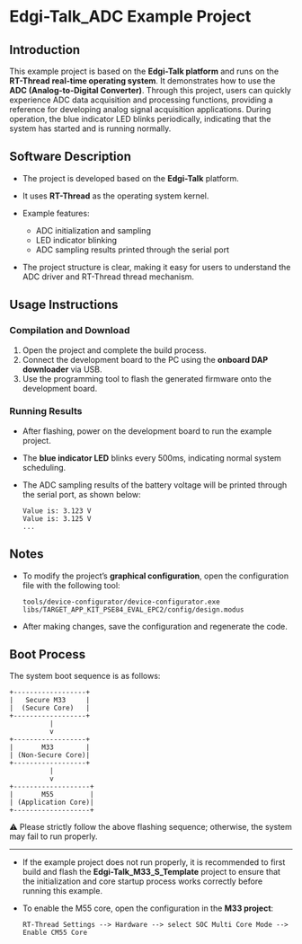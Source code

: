 # Edgi-Talk_ADC Example Project

## Introduction

This example project is based on the **Edgi-Talk platform** and runs on the **RT-Thread real-time operating system**.
It demonstrates how to use the **ADC (Analog-to-Digital Converter)**.
Through this project, users can quickly experience ADC data acquisition and processing functions, providing a reference for developing analog signal acquisition applications.
During operation, the blue indicator LED blinks periodically, indicating that the system has started and is running normally.

## Software Description

* The project is developed based on the **Edgi-Talk** platform.

* It uses **RT-Thread** as the operating system kernel.

* Example features:

  * ADC initialization and sampling
  * LED indicator blinking
  * ADC sampling results printed through the serial port

* The project structure is clear, making it easy for users to understand the ADC driver and RT-Thread thread mechanism.

## Usage Instructions

### Compilation and Download

1. Open the project and complete the build process.
2. Connect the development board to the PC using the **onboard DAP downloader** via USB.
3. Use the programming tool to flash the generated firmware onto the development board.

### Running Results

* After flashing, power on the development board to run the example project.
* The **blue indicator LED** blinks every 500ms, indicating normal system scheduling.
* The ADC sampling results of the battery voltage will be printed through the serial port, as shown below:

  ```
  Value is: 3.123 V
  Value is: 3.125 V
  ...
  ```

## Notes

* To modify the project’s **graphical configuration**, open the configuration file with the following tool:

  ```
  tools/device-configurator/device-configurator.exe
  libs/TARGET_APP_KIT_PSE84_EVAL_EPC2/config/design.modus
  ```
* After making changes, save the configuration and regenerate the code.

## Boot Process

The system boot sequence is as follows:

```
+------------------+
|   Secure M33     |
|  (Secure Core)   |
+------------------+
          |
          v
+------------------+
|       M33        |
| (Non-Secure Core)|
+------------------+
          |
          v
+-------------------+
|       M55         |
| (Application Core)|
+-------------------+
```

⚠️ Please strictly follow the above flashing sequence; otherwise, the system may fail to run properly.

---

* If the example project does not run properly, it is recommended to first build and flash the **Edgi-Talk_M33_S_Template** project to ensure that the initialization and core startup process works correctly before running this example.
* To enable the M55 core, open the configuration in the **M33 project**:

  ```
  RT-Thread Settings --> Hardware --> select SOC Multi Core Mode --> Enable CM55 Core
  ```
